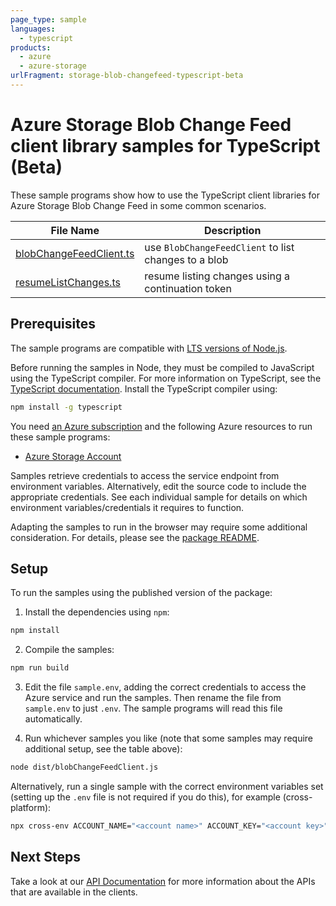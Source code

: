 ```yaml
---
page_type: sample
languages:
  - typescript
products:
  - azure
  - azure-storage
urlFragment: storage-blob-changefeed-typescript-beta
---
```


# Azure Storage Blob Change Feed client library samples for TypeScript (Beta)

These sample programs show how to use the TypeScript client libraries for Azure Storage Blob Change Feed in some common scenarios.

| **File Name**                                   | **Description**                                      |
| ----------------------------------------------- | ---------------------------------------------------- |
| [blobChangeFeedClient.ts][blobchangefeedclient] | use `BlobChangeFeedClient` to list changes to a blob |
| [resumeListChanges.ts][resumelistchanges]       | resume listing changes using a continuation token    |

## Prerequisites

The sample programs are compatible with [LTS versions of Node.js](https://nodejs.org/about/releases/).

Before running the samples in Node, they must be compiled to JavaScript using the TypeScript compiler. For more information on TypeScript, see the [TypeScript documentation][typescript]. Install the TypeScript compiler using:

```bash
npm install -g typescript
```

You need [an Azure subscription][freesub] and the following Azure resources to run these sample programs:

- [Azure Storage Account][createinstance_azurestorageaccount]

Samples retrieve credentials to access the service endpoint from environment variables. Alternatively, edit the source code to include the appropriate credentials. See each individual sample for details on which environment variables/credentials it requires to function.

Adapting the samples to run in the browser may require some additional consideration. For details, please see the [package README][package].

## Setup

To run the samples using the published version of the package:

1. Install the dependencies using `npm`:

```bash
npm install
```

2. Compile the samples:

```bash
npm run build
```

3. Edit the file `sample.env`, adding the correct credentials to access the Azure service and run the samples. Then rename the file from `sample.env` to just `.env`. The sample programs will read this file automatically.

4. Run whichever samples you like (note that some samples may require additional setup, see the table above):

```bash
node dist/blobChangeFeedClient.js
```

Alternatively, run a single sample with the correct environment variables set (setting up the `.env` file is not required if you do this), for example (cross-platform):

```bash
npx cross-env ACCOUNT_NAME="<account name>" ACCOUNT_KEY="<account key>" node dist/blobChangeFeedClient.js
```

## Next Steps

Take a look at our [API Documentation][apiref] for more information about the APIs that are available in the clients.

[blobchangefeedclient]: https://github.com/Azure/azure-sdk-for-js/blob/main/sdk/storage/storage-blob-changefeed/samples/v12-beta/typescript/src/blobChangeFeedClient.ts
[resumelistchanges]: https://github.com/Azure/azure-sdk-for-js/blob/main/sdk/storage/storage-blob-changefeed/samples/v12-beta/typescript/src/resumeListChanges.ts
[apiref]: https://docs.microsoft.com/javascript/api/@azure/storage-blob-changefeed
[freesub]: https://azure.microsoft.com/free/
[createinstance_azurestorageaccount]: https://docs.microsoft.com/azure/storage/common/storage-account-overview
[package]: https://github.com/Azure/azure-sdk-for-js/tree/main/sdk/storage/storage-blob-changefeed/README.md
[typescript]: https://www.typescriptlang.org/docs/home.html
